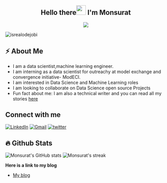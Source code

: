 <h2 align="center">Hello there<img src = "https://raw.githubusercontent.com/MartinHeinz/MartinHeinz/master/wave.gif" width = 30px> I'm Monsurat</h2>

<!-- Animation Typing -->

<p align="center">
  <a href="https://github.com/DenverCoder1/readme-typing-svg"><img src="https://readme-typing-svg.herokuapp.com?font=Fira+Code&pause=1100&width=500&lines=I'm+a+Data+Scientist,+Technical+Writer;"></a>
</p>

<!-- Profile Views -->

<p align="left">
  <img src="https://komarev.com/ghpvc/?username=Monsurat-Onabajo&label=Profile%20views&color=0e75b6&style=flat" alt="isrealodejobi" />
</p>
<!-- Profile Views section ends-->

<!-- About me section -->

<h2>⚡️ About Me</h2>

- I am a data scientist,machine learning engineer.
- I am interning as a data scientist for outreachy at model exchange and convergence initiative- ModECI.
- I am interested in Data Science and Machine Learning roles
- I am looking to collaborate on Data Science open source Projects 
- Fun fact about me: I am also a technical writer and you can read all my stories [here](https://onabajomonsurat.hashnode.dev)

<h2>Connect with me</h3>

[![LinkedIn](https://img.shields.io/badge/LinkedIn-0077B5?style=for-the-badge&logo=linkedin&logoColor=white)](https://www.linkedin.com/in/onabajo-monsurat)
[![Gmail](https://img.shields.io/badge/Gmail-D14836?style=for-the-badge&logo=gmail&logoColor=white)](mailto:onabajofunmilayo@gmail.com)
[![twitter](https://img.shields.io/badge/-Onabajo-informational?style=for-the-badge&logo=twitter&logoColor=white)](https://twitter.com/Onabajo3?t=vJhoOIDgVqJceca4zgx9-g&s=09)

## :fire: Github Stats

![Monsurat's GitHub stats](https://github-readme-stats.vercel.app/api?username=Monsurat-Onabajo&show_icons=true&theme=dark)
![Monsurat's streak](https://github-readme-streak-stats.herokuapp.com/?user=Monsurat-Onabajo&&theme=tokyonight)

**Here is a link to my blog**
- [My blog](https://onabajomonsurat.hashnode.dev)




<!---
Monsurat-Onabajo/Monsurat-Onabajo is a ✨ special ✨ repository because its `README.md` (this file) appears on your GitHub profile.
You can click the Preview link to take a look at your changes.
--->
